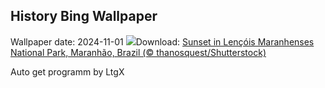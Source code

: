 ## History Bing Wallpaper
Wallpaper date: 2024-11-01
![](https://www.bing.com/th?id=OHR.LencoisMaranhao_EN-IN6380365409_UHD.jpg&w=1000)Download: [Sunset in Lençóis Maranhenses National Park, Maranhão, Brazil (© thanosquest/Shutterstock)](https://www.bing.com/th?id=OHR.LencoisMaranhao_EN-IN6380365409_UHD.jpg)

Auto get programm by LtgX
